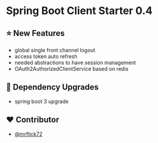 # Spring Boot Client Starter 0.4

## :star: New Features

- global single front channel logout
- access token auto refresh
- needed abstractions to have session management
- OAuth2AuthorizedClientService based on redis

## :hammer: Dependency Upgrades

- spring boot 3 upgrade

## :heart: Contributor

- [@mrflick72](https://github.com/mrFlick72)